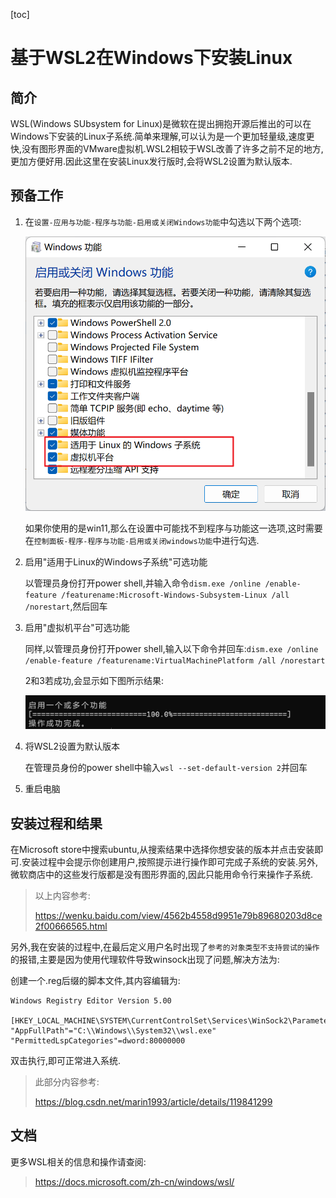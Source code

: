 [toc]
# 基于WSL2在Windows下安装Linux
## 简介
WSL(Windows SUbsystem for Linux)是微软在提出拥抱开源后推出的可以在Windows下安装的Linux子系统.简单来理解,可以认为是一个更加轻量级,速度更快,没有图形界面的VMware虚拟机.WSL2相较于WSL改善了许多之前不足的地方,更加方便好用.因此这里在安装Linux发行版时,会将WSL2设置为默认版本.
## 预备工作

1. 在`设置-应用与功能-程序与功能-启用或关闭Windows功能`中勾选以下两个选项:

   ![](https://raw.githubusercontent.com/chen-ustc/clouding/master/image-20220622002709916.png)

   如果你使用的是win11,那么在设置中可能找不到程序与功能这一选项,这时需要在`控制面板-程序-程序与功能-启用或关闭windows功能`中进行勾选.

2. 启用"适用于Linux的Windows子系统"可选功能

   以管理员身份打开power shell,并输入命令`dism.exe /online /enable-feature /featurename:Microsoft-Windows-Subsystem-Linux /all /norestart`,然后回车

3. 启用"虚拟机平台"可选功能

   同样,以管理员身份打开power shell,输入以下命令并回车:`dism.exe /online /enable-feature /featurename:VirtualMachinePlatform /all /norestart`

   2和3若成功,会显示如下图所示结果:

   ![image-20220622004410551](https://raw.githubusercontent.com/chen-ustc/clouding/master/image-20220622004410551.png)

4. 将WSL2设置为默认版本

   在管理员身份的power shell中输入`wsl --set-default-version 2`并回车
   
5. 重启电脑

## 安装过程和结果

在Microsoft store中搜索ubuntu,从搜索结果中选择你想安装的版本并点击安装即可.安装过程中会提示你创建用户,按照提示进行操作即可完成子系统的安装.另外,微软商店中的这些发行版都是没有图形界面的,因此只能用命令行来操作子系统.

> 以上内容参考:
>
> https://wenku.baidu.com/view/4562b4558d9951e79b89680203d8ce2f00666565.html

另外,我在安装的过程中,在最后定义用户名时出现了`参考的对象类型不支持尝试的操作`的报错,主要是因为使用代理软件导致winsock出现了问题,解决方法为:

创建一个.reg后缀的脚本文件,其内容编辑为:

```
Windows Registry Editor Version 5.00
 
[HKEY_LOCAL_MACHINE\SYSTEM\CurrentControlSet\Services\WinSock2\Parameters\AppId_Catalog\0408F7A3]
"AppFullPath"="C:\\Windows\\System32\\wsl.exe"
"PermittedLspCategories"=dword:80000000
```

双击执行,即可正常进入系统.

> 此部分内容参考:
>
> https://blog.csdn.net/marin1993/article/details/119841299

## 文档

更多WSL相关的信息和操作请查阅:

> https://docs.microsoft.com/zh-cn/windows/wsl/